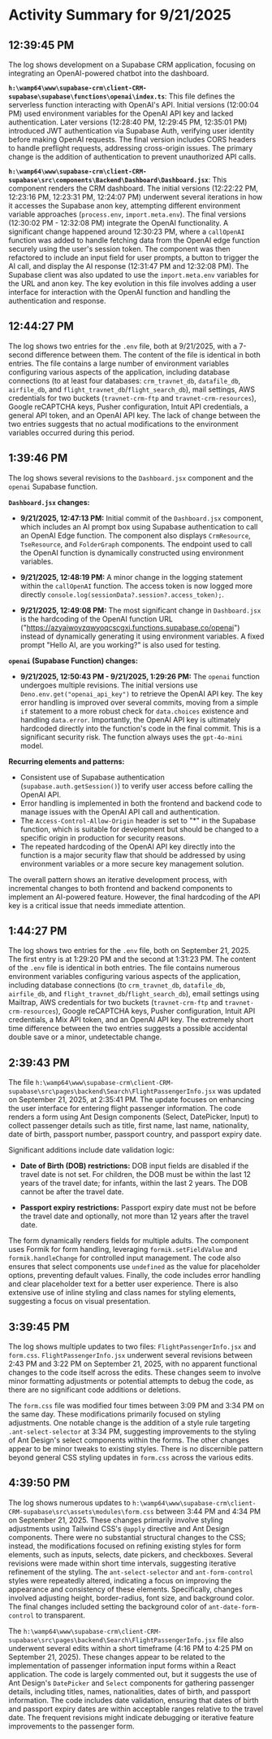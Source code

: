 # Activity Summary for 9/21/2025

## 12:39:45 PM
The log shows development on a Supabase CRM application, focusing on integrating an OpenAI-powered chatbot into the dashboard.

**`h:\wamp64\www\supabase-crm\client-CRM-supabase\supabase\functions\openai\index.ts`**: This file defines the serverless function interacting with OpenAI's API.  Initial versions (12:00:04 PM) used environment variables for the OpenAI API key and lacked authentication.  Later versions (12:28:40 PM, 12:29:45 PM, 12:35:01 PM) introduced JWT authentication via Supabase Auth, verifying user identity before making OpenAI requests.  The final version includes CORS headers to handle preflight requests, addressing cross-origin issues.  The primary change is the addition of authentication to prevent unauthorized API calls.

**`h:\wamp64\www\supabase-crm\client-CRM-supabase\src\components\Backend\Dashboard\Dashboard.jsx`**: This component renders the CRM dashboard.  The initial versions (12:22:22 PM, 12:23:16 PM, 12:23:31 PM, 12:24:07 PM) underwent several iterations in how it accesses the Supabase anon key, attempting different environment variable approaches (`process.env`, `import.meta.env`).  The final versions (12:30:02 PM - 12:32:08 PM) integrate the OpenAI functionality.  A significant change happened around 12:30:23 PM, where a `callOpenAI` function was added to handle fetching data from the OpenAI edge function securely using the user's session token.  The component was then refactored to include an input field for user prompts, a button to trigger the AI call, and display the AI response (12:31:47 PM and 12:32:08 PM).  The Supabase client was also updated to use the `import.meta.env` variables for the URL and anon key.  The key evolution in this file involves adding a user interface for interaction with the OpenAI function and handling the authentication and response.


## 12:44:27 PM
The log shows two entries for the `.env` file, both at 9/21/2025, with a 7-second difference between them.  The content of the file is identical in both entries.  The file contains a large number of environment variables configuring various aspects of the application, including database connections (to at least four databases: `crm_travnet_db`, `datafile_db`, `airfile_db`, and `flight_travnet_db`/`flight_search_db`), mail settings, AWS credentials for two buckets (`travnet-crm-ftp` and `travnet-crm-resources`), Google reCAPTCHA keys, Pusher configuration, Intuit API credentials, a general API token, and an OpenAI API key.  The lack of change between the two entries suggests that no actual modifications to the environment variables occurred during this period.


## 1:39:46 PM
The log shows several revisions to the `Dashboard.jsx` component and the `openai` Supabase function.

**`Dashboard.jsx` changes:**

* **9/21/2025, 12:47:13 PM:**  Initial commit of the `Dashboard.jsx` component, which includes an AI prompt box using Supabase authentication to call an OpenAI Edge function. The component also displays `CrmResource`, `TseResource`, and `FolderGraph` components.  The endpoint used to call the OpenAI function is dynamically constructed using environment variables.

* **9/21/2025, 12:48:19 PM:** A minor change in the logging statement within the `callOpenAI` function.  The access token is now logged more directly `console.log(sessionData?.session?.access_token);`.

* **9/21/2025, 12:49:08 PM:** The most significant change in `Dashboard.jsx` is the hardcoding of the OpenAI function URL ("https://azyaiwoyzqwyoqcscgxi.functions.supabase.co/openai") instead of dynamically generating it using environment variables. A fixed prompt "Hello AI, are you working?" is also used for testing.


**`openai` (Supabase Function) changes:**

* **9/21/2025, 12:50:43 PM - 9/21/2025, 1:29:26 PM:**  The `openai` function undergoes multiple revisions.  The initial versions use `Deno.env.get("openai_api_key")` to retrieve the OpenAI API key.  The key error handling is improved over several commits, moving from a simple `if` statement to a more robust check for `data.choices` existence and handling `data.error`.  Importantly, the OpenAI API key is ultimately hardcoded directly into the function's code in the final commit. This is a significant security risk.  The function always uses the `gpt-4o-mini` model.


**Recurring elements and patterns:**

* Consistent use of Supabase authentication (`supabase.auth.getSession()`) to verify user access before calling the OpenAI API.
*  Error handling is implemented in both the frontend and backend code to manage issues with the OpenAI API call and authentication.
*  The `Access-Control-Allow-Origin` header is set to "*" in the Supabase function, which is suitable for development but should be changed to a specific origin in production for security reasons.
* The repeated hardcoding of the OpenAI API key directly into the function is a major security flaw that should be addressed by using environment variables or a more secure key management solution.


The overall pattern shows an iterative development process, with incremental changes to both frontend and backend components to implement an AI-powered feature. However, the final hardcoding of the API key is a critical issue that needs immediate attention.


## 1:44:27 PM
The log shows two entries for the `.env` file, both on September 21, 2025.  The first entry is at 1:29:20 PM and the second at 1:31:23 PM.  The content of the `.env` file is identical in both entries.  The file contains numerous environment variables configuring various aspects of the application, including database connections (to `crm_travnet_db`, `datafile_db`, `airfile_db`, and `flight_travnet_db`/`flight_search_db`), email settings using Mailtrap, AWS credentials for two buckets (`travnet-crm-ftp` and `travnet-crm-resources`), Google reCAPTCHA keys, Pusher configuration, Intuit API credentials, a Mix API token, and an OpenAI API key.  The extremely short time difference between the two entries suggests a possible accidental double save or a minor, undetectable change.


## 2:39:43 PM
The file `h:\wamp64\www\supabase-crm\client-CRM-supabase\src\pages\backend\Search\FlightPassengerInfo.jsx` was updated on September 21, 2025, at 2:35:41 PM.  The update focuses on enhancing the user interface for entering flight passenger information.  The code renders a form using Ant Design components (Select, DatePicker, Input) to collect passenger details such as title, first name, last name, nationality, date of birth, passport number, passport country, and passport expiry date.

Significant additions include date validation logic:

* **Date of Birth (DOB) restrictions:**  DOB input fields are disabled if the travel date is not set.  For children, the DOB must be within the last 12 years of the travel date; for infants, within the last 2 years.  The DOB cannot be after the travel date.

* **Passport expiry restrictions:** Passport expiry date must not be before the travel date and optionally, not more than 12 years after the travel date.

The form dynamically renders fields for multiple adults.  The component uses Formik for form handling, leveraging `formik.setFieldValue` and `formik.handleChange` for controlled input management.  The code also ensures that select components use `undefined` as the value for placeholder options, preventing default values.  Finally, the code includes error handling and clear placeholder text for a better user experience.  There is also extensive use of inline styling and class names for styling elements, suggesting a focus on visual presentation.


## 3:39:45 PM
The log shows multiple updates to two files: `FlightPassengerInfo.jsx` and `form.css`.  `FlightPassengerInfo.jsx` underwent several revisions between 2:43 PM and 3:22 PM on September 21, 2025, with no apparent functional changes to the code itself across the edits.  These changes seem to involve minor formatting adjustments or potential attempts to debug the code, as there are no significant code additions or deletions.

The `form.css` file was modified four times between 3:09 PM and 3:34 PM on the same day. These modifications primarily focused on styling adjustments. One notable change is the addition of a style rule targeting `.ant-select-selector` at 3:34 PM, suggesting improvements to the styling of Ant Design's select components within the forms.  The other changes appear to be minor tweaks to existing styles.  There is no discernible pattern beyond general CSS styling updates in `form.css` across the various edits.


## 4:39:50 PM
The log shows numerous updates to `h:\wamp64\www\supabase-crm\client-CRM-supabase\src\assets\modules\form.css` between 3:44 PM and 4:34 PM on September 21, 2025.  These changes primarily involve styling adjustments using Tailwind CSS's `@apply` directive and Ant Design components.  There were no substantial structural changes to the CSS; instead, the modifications focused on refining existing styles for form elements, such as inputs, selects, date pickers, and checkboxes.  Several revisions were made within short time intervals, suggesting iterative refinement of the styling.  The `ant-select-selector` and `ant-form-control` styles were repeatedly altered, indicating a focus on improving the appearance and consistency of these elements. Specifically,  changes involved adjusting height, border-radius, font size, and background color. The final changes included setting the background color of `ant-date-form-control` to transparent.

The `h:\wamp64\www\supabase-crm\client-CRM-supabase\src\pages\backend\Search\FlightPassengerInfo.jsx` file also underwent several edits within a short timeframe (4:16 PM to 4:25 PM on September 21, 2025). These changes appear to be related to the implementation of passenger information input forms within a React application.  The code is largely commented out, but it suggests the use of Ant Design's `DatePicker` and `Select` components for gathering passenger details, including titles, names, nationalities, dates of birth, and passport information. The code includes date validation, ensuring that dates of birth and passport expiry dates are within acceptable ranges relative to the travel date.  The frequent revisions might indicate debugging or iterative feature improvements to the passenger form.
